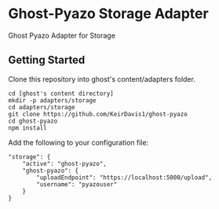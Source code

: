 # Ghost-Pyazo Storage Adapter

Ghost Pyazo Adapter for Storage

## Getting Started

Clone this repository into ghost's content/adapters folder.

```
cd [ghost's content directory]
mkdir -p adapters/storage
cd adapters/storage
git clone https://github.com/KeirDavis1/ghost-pyazo
cd ghost-pyazo
npm install
```

Add the following to your configuration file:

```
"storage": {
	"active": "ghost-pyazo",
	"ghost-pyazo": {
		"uploadEndpoint": "https://localhost:5000/upload",
		"username": "pyazouser"
	}
}
```
